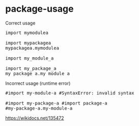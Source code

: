 # package-usage

Correct usage
<pre>
import mymodulea

import mypackagea
mypackagea.mymodulea

import my_module_a

import my_package_a
my_package_a.my_module_a
</pre>

Incorrect usage (runtime error)
<pre>
#import my-module-a #SyntaxError: invalid syntax

#import my-package-a #import package-a
#my-package-a.my-module-a
</pre>

https://wikidocs.net/135472
